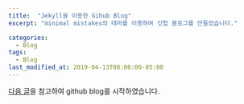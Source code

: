 ```yaml
---
title:  "Jekyll을 이용한 Gihub Blog"
excerpt: "minimal mistakes의 테마를 이용하여 깃헙 블로그를 만들었습니다."

categories:
  - Blog
tags:
  - Blog
last_modified_at: 2019-04-13T08:06:00-05:00
---
```


[다음 글](https://devinlife.com/howto/)을 참고하여 github blog를 시작하였습니다.